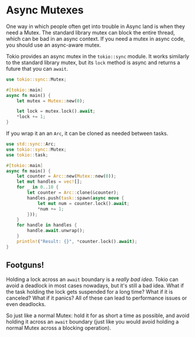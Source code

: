 # Async Mutexes

One way in which people often get into trouble in Async land is when they need a Mutex. The standard library mutex can block the entire thread, which can be bad in an async context. If you need a mutex in async code, you should use an async-aware mutex.

Tokio provides an async mutex in the `tokio::sync` module. It works similarly to the standard library mutex, but its `lock` method is async and returns a future that you can `await`.

```rust
use tokio::sync::Mutex;

#[tokio::main]
async fn main() {
    let mutex = Mutex::new(0);

    let lock = mutex.lock().await;
    *lock += 1;
}
```

If you wrap it an an `Arc`, it can be cloned as needed between tasks.

```rust
use std::sync::Arc;
use tokio::sync::Mutex;
use tokio::task;

#[tokio::main]
async fn main() {
    let counter = Arc::new(Mutex::new(0));
    let mut handles = vec![];
    for _ in 0..10 {
        let counter = Arc::clone(&counter);
        handles.push(task::spawn(async move {
            let mut num = counter.lock().await;
            *num += 1;
        }));
    }
    for handle in handles {
        handle.await.unwrap();
    }
    println!("Result: {}", *counter.lock().await);
}
```

## Footguns!

Holding a lock across an `await` boundary is a *really bad idea*. Tokio can avoid a deadlock in most cases nowadays, but it's still a bad idea. What if the task holding the lock gets suspended for a long time? What if it is canceled? What if it panics? All of these can lead to performance issues or even deadlocks.

So just like a normal Mutex: hold it for as short a time as possible, and avoid holding it across an `await` boundary (just like you would avoid holding a normal Mutex across a blocking operation).